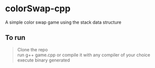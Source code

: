 # colorSwap-cpp
A simple color swap game using the stack data structure
## To run 
> Clone the repo <br>
> run g++ game.cpp or compile it with any compiler of your choice<br>
> execute binary generated<br>
